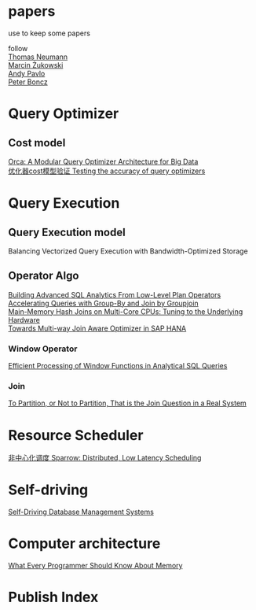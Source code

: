 # papers
use to keep some papers 

follow  
[Thomas Neumann](https://scholar.google.de/citations?hl=zh_CN&user=xSDfDpsAAAAJ&view_op=list_works&sortby=pubdate)  
[Marcin Żukowski](https://scholar.google.com/citations?hl=zh-CN&user=F-TSpooAAAAJ&view_op=list_works&sortby=pubdate)  
[Andy Pavlo](https://scholar.google.com/citations?hl=zh-CN&user=u1UDm4wAAAAJ&view_op=list_works&sortby=pubdate)  
[Peter Boncz](https://scholar.google.com/citations?hl=zh-CN&user=DCIZE1kAAAAJ&view_op=list_works&sortby=pubdate)


# Query Optimizer

## Cost model

[Orca: A Modular Query Optimizer Architecture for Big Data](https://15721.courses.cs.cmu.edu/spring2016/papers/p337-soliman.pdf)  
[优化器cost模型验证 Testing the accuracy of query optimizers](https://databasescience.files.wordpress.com/2013/01/taqo.pdf)  

# Query Execution

## Query Execution model
Balancing Vectorized Query Execution with Bandwidth-Optimized Storage

## Operator Algo
[Building Advanced SQL Analytics From Low-Level Plan Operators](https://dl.acm.org/doi/pdf/10.1145/3448016.3457288)   
[Accelerating Queries with Group-By and Join by Groupjoin](http://www.vldb.org/pvldb/vol4/p843-moerkotte.pdf)  
[Main-Memory Hash Joins on Multi-Core CPUs: Tuning to the Underlying Hardware](https://15721.courses.cs.cmu.edu/spring2017/papers/18-hashjoins/balkesen-icde2013.pdf)   
[Towards Multi-way Join Aware Optimizer in SAP HANA](http://www.vldb.org/pvldb/vol13/p3019-wi.pdf)

### Window Operator 
[Efficient Processing of Window Functions in Analytical SQL Queries](https://dl.acm.org/doi/pdf/10.14778/2794367.2794375)   

### Join
[To Partition, or Not to Partition, That is the Join Question in a Real System](https://dl.acm.org/doi/abs/10.1145/3448016.3452831)  

# Resource Scheduler
[非中心化调度 Sparrow: Distributed, Low Latency Scheduling](https://cs.stanford.edu/~matei/papers/2013/sosp_sparrow.pdf)  

# Self-driving

[Self-Driving Database Management Systems](https://www.pdl.cmu.edu/PDL-FTP/Database/p42-pavlo-cidr17.pdf)  

# Computer architecture
[What Every Programmer Should Know About Memory](https://people.freebsd.org/~lstewart/articles/cpumemory.pdf)  


# Publish Index
